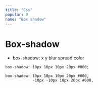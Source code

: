 ```yaml
---
title: "Css"
popular: 0
name: "Box shadow"
---
```


# Box-shadow

- box-shadow: x y blur spread color

```
box-shadow: 10px 10px 10px 20px #000;
```

```
box-shadow: 10px 10px 10px 20px #000,
            -10px -10px 10px 20px #000,
```
